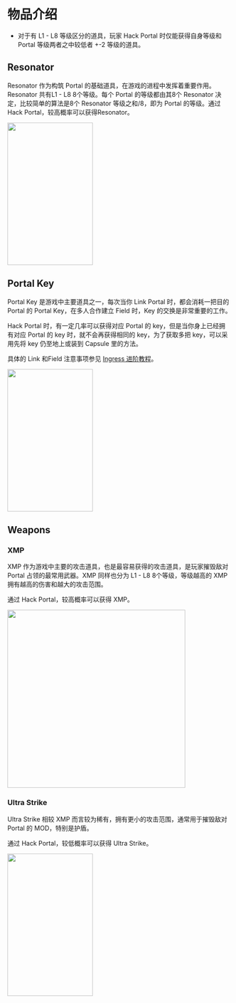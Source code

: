 物品介绍
========

+ 对于有 L1 - L8 等级区分的道具，玩家 Hack Portal 时仅能获得自身等级和 Portal 等级两者之中较低者 +-2 等级的道具。  

Resonator
---------

Resonator 作为构筑 Portal 的基础道具，在游戏的进程中发挥着重要作用。Resonator 共有L1 - L8 8个等级。每个 Portal 的等级都由其8个 Resonator 决定，比较简单的算法是8个 Resonator 等级之和/8，即为 Portal 的等级。通过 Hack Portal，较高概率可以获得Resonator。 

<img src="http://ghostflying-static.qiniudn.com/ingress_items_Resonator.png" width="192" height="320" />

Portal Key
----------

Portal Key 是游戏中主要道具之一，每次当你 Link Portal 时，都会消耗一把目的 Portal 的 Portal Key，在多人合作建立 Field 时，Key 的交换是非常重要的工作。  

Hack Portal 时，有一定几率可以获得对应 Portal 的 key，但是当你身上已经拥有对应 Portal 的 key 时，就不会再获得相同的 key，为了获取多把 key，可以采用先将 key 仍至地上或装到 Capsule 里的方法。  

具体的 Link 和Field 注意事项参见 [Ingress 进阶教程][ingress_advanced_tutorial]。  

<img src="http://ghostflying-static.qiniudn.com/ingress_items_PortalKey.png" width="192" height="320" />

Weapons
-------

### XMP

XMP 作为游戏中主要的攻击道具，也是最容易获得的攻击道具，是玩家摧毁敌对 Portal 占领的最常用武器。XMP 同样也分为 L1 - L8 8个等级，等级越高的 XMP 拥有越高的伤害和越大的攻击范围。  

通过 Hack Portal，较高概率可以获得 XMP。  

<img src="http://ghostflying-static.qiniudn.com/ingress_items_xmp_summary.jpg" width="400" height="400" />

### Ultra Strike

Ultra Strike 相较 XMP 而言较为稀有，拥有更小的攻击范围，通常用于摧毁敌对 Portal 的 MOD，特别是护盾。  

通过 Hack Portal，较低概率可以获得 Ultra Strike。

<img src="http://ghostflying-static.qiniudn.com/ingress_items_US.png" width="192" height="320" />

[ingress_advanced_tutorial]: https://github.com/GhostFlying/ingress-tutorials

